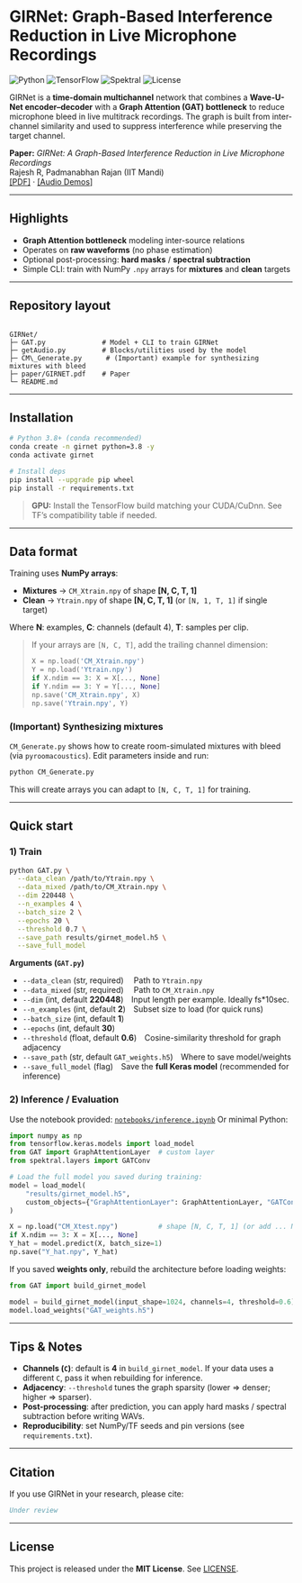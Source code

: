 # GIRNet: Graph-Based Interference Reduction in Live Microphone Recordings

![Python](https://img.shields.io/badge/python-3.8%2B-blue)
![TensorFlow](https://img.shields.io/badge/TensorFlow-2.x-ff6f00)
![Spektral](https://img.shields.io/badge/Spektral-1.x-0b6cfb)
![License](https://img.shields.io/badge/license-MIT-green)

GIRNet is a **time-domain multichannel** network that combines a **Wave-U-Net encoder–decoder** with a **Graph Attention (GAT) bottleneck** to reduce microphone bleed in live multitrack recordings. The graph is built from inter-channel similarity and used to suppress interference while preserving the target channel.

**Paper:** *GIRNet: A Graph-Based Interference Reduction in Live Microphone Recordings*  
Rajesh R, Padmanabhan Rajan (IIT Mandi)  
[[PDF]](paper/GIRNET.pdf) · [[Audio Demos]](https://its-rajesh.github.io/rajesh/papers/girnet)

---

## Highlights
-  **Graph Attention bottleneck** modeling inter-source relations
-  Operates on **raw waveforms** (no phase estimation)
-  Optional post-processing: **hard masks** / **spectral subtraction**
-  Simple CLI: train with NumPy `.npy` arrays for **mixtures** and **clean** targets

---

## Repository layout
```

GIRNet/
├─ GAT.py              # Model + CLI to train GIRNet
├─ getAudio.py         # Blocks/utilities used by the model
├─ CM\_Generate.py      # (Important) example for synthesizing mixtures with bleed
├─ paper/GIRNET.pdf    # Paper
└─ README.md

````

---

## Installation
```bash
# Python 3.8+ (conda recommended)
conda create -n girnet python=3.8 -y
conda activate girnet

# Install deps
pip install --upgrade pip wheel
pip install -r requirements.txt
````

> **GPU:** Install the TensorFlow build matching your CUDA/CuDnn. See TF’s compatibility table if needed.

---

## Data format

Training uses **NumPy arrays**:

* **Mixtures**  → `CM_Xtrain.npy` of shape **\[N, C, T, 1]**
* **Clean**     → `Ytrain.npy`    of shape **\[N, C, T, 1]** (or `[N, 1, T, 1]` if single target)

Where **N**: examples, **C**: channels (default 4), **T**: samples per clip.

> If your arrays are `[N, C, T]`, add the trailing channel dimension:
>
> ```python
> X = np.load('CM_Xtrain.npy')
> Y = np.load('Ytrain.npy')
> if X.ndim == 3: X = X[..., None]
> if Y.ndim == 3: Y = Y[..., None]
> np.save('CM_Xtrain.npy', X)
> np.save('Ytrain.npy', Y)
> ```

### (Important) Synthesizing mixtures

`CM_Generate.py` shows how to create room-simulated mixtures with bleed (via `pyroomacoustics`). Edit parameters inside and run:

```bash
python CM_Generate.py
```

This will create arrays you can adapt to `[N, C, T, 1]` for training.

---

## Quick start

### 1) Train

```bash
python GAT.py \
  --data_clean /path/to/Ytrain.npy \
  --data_mixed /path/to/CM_Xtrain.npy \
  --dim 220448 \
  --n_examples 4 \
  --batch_size 2 \
  --epochs 20 \
  --threshold 0.7 \
  --save_path results/girnet_model.h5 \
  --save_full_model
```

**Arguments (`GAT.py`)**

* `--data_clean` (str, required)  Path to `Ytrain.npy`
* `--data_mixed` (str, required)  Path to `CM_Xtrain.npy`
* `--dim` (int, default **220448**) Input length per example. Ideally fs*10sec.
* `--n_examples` (int, default **2**) Subset size to load (for quick runs)
* `--batch_size` (int, default **1**)
* `--epochs` (int, default **30**)
* `--threshold` (float, default **0.6**) Cosine-similarity threshold for graph adjacency
* `--save_path` (str, default `GAT_weights.h5`) Where to save model/weights
* `--save_full_model` (flag) Save the **full Keras model** (recommended for inference)

### 2) Inference / Evaluation

Use the notebook provided: [`notebooks/inference.ipynb`](notebooks/inference.ipynb)
Or minimal Python:

```python
import numpy as np
from tensorflow.keras.models import load_model
from GAT import GraphAttentionLayer  # custom layer
from spektral.layers import GATConv

# Load the full model you saved during training:
model = load_model(
    "results/girnet_model.h5",
    custom_objects={"GraphAttentionLayer": GraphAttentionLayer, "GATConv": GATConv}
)

X = np.load("CM_Xtest.npy")          # shape [N, C, T, 1] (or add ... None)
if X.ndim == 3: X = X[..., None]
Y_hat = model.predict(X, batch_size=1)
np.save("Y_hat.npy", Y_hat)
```

If you saved **weights only**, rebuild the architecture before loading weights:

```python
from GAT import build_girnet_model

model = build_girnet_model(input_shape=1024, channels=4, threshold=0.6)
model.load_weights("GAT_weights.h5")
```

---

## Tips & Notes

* **Channels (`C`)**: default is **4** in `build_girnet_model`. If your data uses a different `C`, pass it when rebuilding for inference.
* **Adjacency**: `--threshold` tunes the graph sparsity (lower ⇒ denser; higher ⇒ sparser).
* **Post-processing**: after prediction, you can apply hard masks / spectral subtraction before writing WAVs.
* **Reproducibility**: set NumPy/TF seeds and pin versions (see `requirements.txt`).

---

## Citation

If you use GIRNet in your research, please cite:

```bibtex
Under review
```

---

## License

This project is released under the **MIT License**. See [LICENSE](LICENSE).




